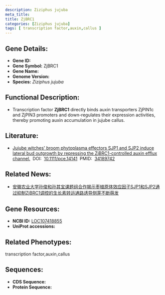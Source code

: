 ```yaml
---
description: Ziziphus jujuba
meta_title:
title: ZjBRC1
categories: [Ziziphus jujuba]
tags: [ transcription factor,auxin,callus ]
---
```


## Gene Details:
- **Gene ID:**	[]()
- **Gene Symbol:** ZjBRC1
- **Gene Name:** 
- **Genome Version:** []()
- **Species:** *Ziziphus jujuba*

## Functional Description:
   - Transcription factor **ZjBRC1** directly binds auxin transporters ZjPIN1c and ZjPIN3 promoters and down-regulates their expression activities, thereby promoting auxin accumulation in jujube callus.

## Literature:
   - [Jujube witches&#x27; broom phytoplasma effectors SJP1 and SJP2 induce lateral bud outgrowth by repressing the ZjBRC1-controlled auxin efflux channel.]( https://onlinelibrary.wiley.com/doi/full/10.1111/pce.14141)&nbsp;&nbsp;DOI:&nbsp;&nbsp;[10.1111/pce.14141](https://onlinelibrary.wiley.com/doi/full/10.1111/pce.14141)&nbsp;&nbsp;PMID:&nbsp;&nbsp;[34189742](https://pubmed.ncbi.nlm.nih.gov/34189742/)

## Related News:
   - [安徽农业大学孙俊和孙其宝课题组合作揭示枣植原体效应因子SJP1和SJP2通过抑制ZjBRC1调控的生长素转运通路诱导侧芽不断萌发](https://mp.weixin.qq.com/s?__biz=MzIyOTY2NDYyNQ==&mid=2247518069&idx=2&sn=f525f1555afb936599ffc193999748ba&chksm=e8bdf56bdfca7c7d8ca1ccc326752145bacd9450f9b75b2b02ba8678940d21231c07b7bda41a&scene=27#wechat_redirect)

## Gene Resources:
- **NCBI ID:** [LOC107418855](https://www.ncbi.nlm.nih.gov/gene/?term=LOC107418855)
- **UniProt accessions:** [](https://www.uniprot.org/uniprotkb//entry)

## Related Phenotypes:
transcription factor,auxin,callus

## Sequences:
- **CDS Sequence:**
- **Protein Sequence:**
